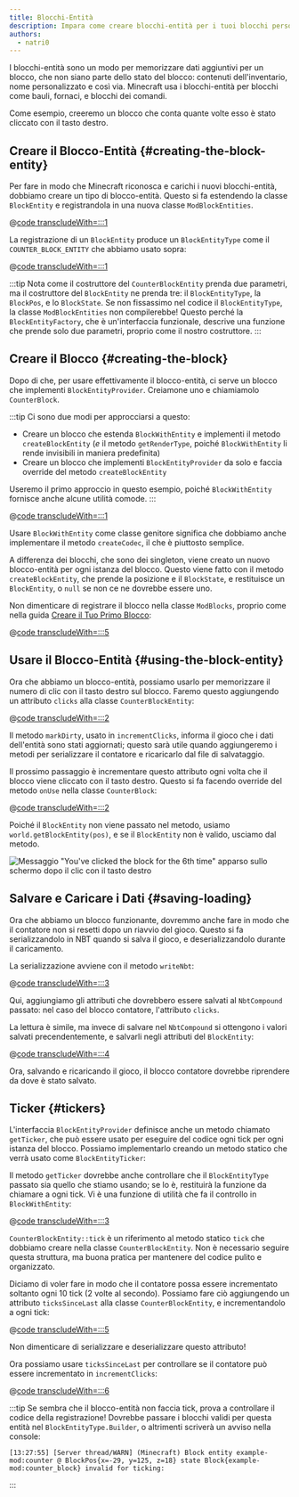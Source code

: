 ```yaml
---
title: Blocchi-Entità
description: Impara come creare blocchi-entità per i tuoi blocchi personalizzati.
authors:
  - natri0
---
```


I blocchi-entità sono un modo per memorizzare dati aggiuntivi per un blocco, che non siano parte dello stato del blocco: contenuti dell'inventario, nome personalizzato e così via.
Minecraft usa i blocchi-entità per blocchi come bauli, fornaci, e blocchi dei comandi.

Come esempio, creeremo un blocco che conta quante volte esso è stato cliccato con il tasto destro.

## Creare il Blocco-Entità {#creating-the-block-entity}

Per fare in modo che Minecraft riconosca e carichi i nuovi blocchi-entità, dobbiamo creare un tipo di blocco-entità. Questo si fa estendendo la classe `BlockEntity` e registrandola in una nuova classe `ModBlockEntities`.

@[code transcludeWith=:::1](@/reference/1.21.1/src/main/java/com/example/docs/block/entity/custom/CounterBlockEntity.java)

La registrazione di un `BlockEntity` produce un `BlockEntityType` come il `COUNTER_BLOCK_ENTITY` che abbiamo usato sopra:

@[code transcludeWith=:::1](@/reference/1.21.1/src/main/java/com/example/docs/block/entity/ModBlockEntities.java)

:::tip
Nota come il costruttore del `CounterBlockEntity` prenda due parametri, ma il costruttore del `BlockEntity` ne prenda tre: il `BlockEntityType`, la `BlockPos`, e lo `BlockState`.
Se non fissassimo nel codice il `BlockEntityType`, la classe `ModBlockEntities` non compilerebbe! Questo perché la `BlockEntityFactory`, che è un'interfaccia funzionale, descrive una funzione che prende solo due parametri, proprio come il nostro costruttore.
:::

## Creare il Blocco {#creating-the-block}

Dopo di che, per usare effettivamente il blocco-entità, ci serve un blocco che implementi `BlockEntityProvider`. Creiamone uno e chiamiamolo `CounterBlock`.

:::tip
Ci sono due modi per approcciarsi a questo:

- Creare un blocco che estenda `BlockWithEntity` e implementi il metodo `createBlockEntity` (_e_ il metodo `getRenderType`, poiché `BlockWithEntity` li rende invisibili in maniera predefinita)
- Creare un blocco che implementi `BlockEntityProvider` da solo e faccia override del metodo `createBlockEntity`

Useremo il primo approccio in questo esempio, poiché `BlockWithEntity` fornisce anche alcune utilità comode.
:::

@[code transcludeWith=:::1](@/reference/1.21.1/src/main/java/com/example/docs/block/custom/CounterBlock.java)

Usare `BlockWithEntity` come classe genitore significa che dobbiamo anche implementare il metodo `createCodec`, il che è piuttosto semplice.

A differenza dei blocchi, che sono dei singleton, viene creato un nuovo blocco-entità per ogni istanza del blocco. Questo viene fatto con il metodo `createBlockEntity`, che prende la posizione e il `BlockState`, e restituisce un `BlockEntity`, o `null` se non ce ne dovrebbe essere uno.

Non dimenticare di registrare il blocco nella classe `ModBlocks`, proprio come nella guida [Creare il Tuo Primo Blocco](../blocks/first-block):

@[code transcludeWith=:::5](@/reference/1.21.1/src/main/java/com/example/docs/block/ModBlocks.java)

## Usare il Blocco-Entità {#using-the-block-entity}

Ora che abbiamo un blocco-entità, possiamo usarlo per memorizzare il numero di clic con il tasto destro sul blocco. Faremo questo aggiungendo un attributo `clicks` alla classe `CounterBlockEntity`:

@[code transcludeWith=:::2](@/reference/1.21.1/src/main/java/com/example/docs/block/entity/custom/CounterBlockEntity.java)

Il metodo `markDirty`, usato in `incrementClicks`, informa il gioco che i dati dell'entità sono stati aggiornati; questo sarà utile quando aggiungeremo i metodi per serializzare il contatore e ricaricarlo dal file di salvataggio.

Il prossimo passaggio è incrementare questo attributo ogni volta che il blocco viene cliccato con il tasto destro. Questo si fa facendo override del metodo `onUse` nella classe `CounterBlock`:

@[code transcludeWith=:::2](@/reference/1.21.1/src/main/java/com/example/docs/block/custom/CounterBlock.java)

Poiché il `BlockEntity` non viene passato nel metodo, usiamo `world.getBlockEntity(pos)`, e se il `BlockEntity` non è valido, usciamo dal metodo.

![Messaggio "You've clicked the block for the 6th time" apparso sullo schermo dopo il clic con il tasto destro](/assets/develop/blocks/block_entities_1.png)

## Salvare e Caricare i Dati {#saving-loading}

Ora che abbiamo un blocco funzionante, dovremmo anche fare in modo che il contatore non si resetti dopo un riavvio del gioco. Questo si fa serializzandolo in NBT quando si salva il gioco, e deserializzandolo durante il caricamento.

La serializzazione avviene con il metodo `writeNbt`:

@[code transcludeWith=:::3](@/reference/1.21.1/src/main/java/com/example/docs/block/entity/custom/CounterBlockEntity.java)

Qui, aggiungiamo gli attributi che dovrebbero essere salvati al `NbtCompound` passato: nel caso del blocco contatore, l'attributo `clicks`.

La lettura è simile, ma invece di salvare nel `NbtCompound` si ottengono i valori salvati precendentemente, e salvarli negli attributi del `BlockEntity`:

@[code transcludeWith=:::4](@/reference/1.21.1/src/main/java/com/example/docs/block/entity/custom/CounterBlockEntity.java)

Ora, salvando e ricaricando il gioco, il blocco contatore dovrebbe riprendere da dove è stato salvato.

## Ticker {#tickers}

L'interfaccia `BlockEntityProvider` definisce anche un metodo chiamato `getTicker`, che può essere usato per eseguire del codice ogni tick per ogni istanza del blocco. Possiamo implementarlo creando un metodo statico che verrà usato come `BlockEntityTicker`:

Il metodo `getTicker` dovrebbe anche controllare che il `BlockEntityType` passato sia quello che stiamo usando; se lo è, restituirà la funzione da chiamare a ogni tick. Vi è una funzione di utilità che fa il controllo in `BlockWithEntity`:

@[code transcludeWith=:::3](@/reference/1.21.1/src/main/java/com/example/docs/block/custom/CounterBlock.java)

`CounterBlockEntity::tick` è un riferimento al metodo statico `tick` che dobbiamo creare nella classe `CounterBlockEntity`. Non è necessario seguire questa struttura, ma buona pratica per mantenere del codice pulito e organizzato.

Diciamo di voler fare in modo che il contatore possa essere incrementato soltanto ogni 10 tick (2 volte al secondo). Possiamo fare ciò aggiungendo un attributo `ticksSinceLast` alla classe `CounterBlockEntity`, e incrementandolo a ogni tick:

@[code transcludeWith=:::5](@/reference/1.21.1/src/main/java/com/example/docs/block/entity/custom/CounterBlockEntity.java)

Non dimenticare di serializzare e deserializzare questo attributo!

Ora possiamo usare `ticksSinceLast` per controllare se il contatore può essere incrementato in `incrementClicks`:

@[code transcludeWith=:::6](@/reference/1.21.1/src/main/java/com/example/docs/block/entity/custom/CounterBlockEntity.java)

:::tip
Se sembra che il blocco-entità non faccia tick, prova a controllare il codice della registrazione! Dovrebbe passare i blocchi validi per questa entità nel `BlockEntityType.Builder`, o altrimenti scriverà un avviso nella console:

```text
[13:27:55] [Server thread/WARN] (Minecraft) Block entity example-mod:counter @ BlockPos{x=-29, y=125, z=18} state Block{example-mod:counter_block} invalid for ticking:
```

:::
